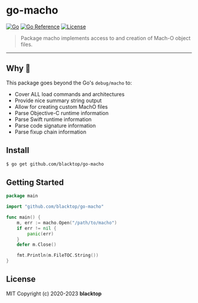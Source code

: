 # go-macho

[![Go](https://github.com/blacktop/go-macho/workflows/Go/badge.svg?branch=master)](https://github.com/blacktop/go-macho/actions) [![Go Reference](https://pkg.go.dev/badge/github.com/blacktop/go-macho.svg)](https://pkg.go.dev/github.com/blacktop/go-macho) [![License](http://img.shields.io/:license-mit-blue.svg)](http://doge.mit-license.org)

> Package macho implements access to and creation of Mach-O object files.

---

## Why 🤔

This package goes beyond the Go's `debug/macho` to:

- Cover ALL load commands and architectures
- Provide nice summary string output
- Allow for creating custom MachO files
- Parse Objective-C runtime information
- Parse Swift runtime information
- Parse code signature information
- Parse fixup chain information

## Install

```bash
$ go get github.com/blacktop/go-macho
```

## Getting Started

```go
package main

import "github.com/blacktop/go-macho"

func main() {
    m, err := macho.Open("/path/to/macho")
    if err != nil {
        panic(err)
    }
    defer m.Close()

    fmt.Println(m.FileTOC.String())
}
```

## License

MIT Copyright (c) 2020-2023 **blacktop**
